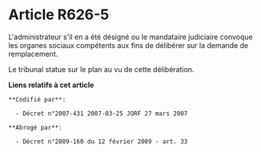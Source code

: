# Article R626-5

L'administrateur s'il en a été désigné ou le mandataire judiciaire convoque les organes sociaux compétents aux fins de
délibérer sur la demande de remplacement.

Le tribunal statue sur le plan au vu de cette délibération.

**Liens relatifs à cet article**

	**Codifié par**:

	  - Décret n°2007-431 2007-03-25 JORF 27 mars 2007

	**Abrogé par**:

	  - Décret n°2009-160 du 12 février 2009 - art. 33
